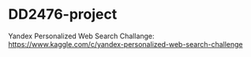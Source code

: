 # DD2476-project

Yandex Personalized Web Search Challange: https://www.kaggle.com/c/yandex-personalized-web-search-challenge
